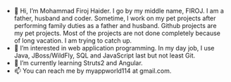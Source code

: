 - 👋 Hi, I’m Mohammad Firoj Haider. I go by my middle name, FIROJ. I am a father, husband and coder. Sometime, I work on my pet projects after 
     performing family duties as a father and husband. Github projects are my pet projects. 
     Most of the projects are not done completely because of long vacation. I am trying to catch up.  
- 👀 I’m interested in web application programming. In my day job, I use Java, JBoss/WildFly, SQL and JavaScript last but not least Git. 
- 🌱 I’m currently learning Struts2 and Angular. 
- 📫 You can reach me by myappworld114 at gmail.com. 

<!---
mfh-114/mfh-114 is a ✨ special ✨ repository because its `README.md` (this file) appears on your GitHub profile.
You can click the Preview link to take a look at your changes.
--->
